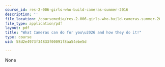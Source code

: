 ```yaml
---
course_id: res-2-006-girls-who-build-cameras-summer-2016
description: ''
file_location: /coursemedia/res-2-006-girls-who-build-cameras-summer-2016/58d2e4973f34833f00091f8aa54ebe5d_MITRES_2_006SUM16_Kris.pdf
file_type: application/pdf
layout: pdf
title: "What Cameras can do for you\u2026 and how they do it!"
type: course
uid: 58d2e4973f34833f00091f8aa54ebe5d

---
```

None
